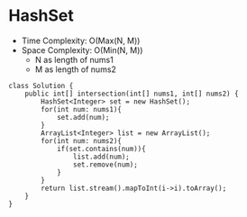 # HashSet
* Time Complexity: O(Max(N, M))
* Space Complexity: O(Min(N, M))
	* N as length of nums1
	* M as length of nums2
```
class Solution {
    public int[] intersection(int[] nums1, int[] nums2) {
        HashSet<Integer> set = new HashSet();
        for(int num: nums1){
            set.add(num);
        }
        ArrayList<Integer> list = new ArrayList();
        for(int num: nums2){
            if(set.contains(num)){
                list.add(num);
                set.remove(num);
            }
        }
        return list.stream().mapToInt(i->i).toArray();
    }
}
```